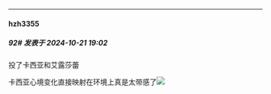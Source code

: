 ﻿
*****

####  hzh3355  
##### 92#       发表于 2024-10-21 19:02

投了卡西亚和艾露莎蕾

卡西亚心境变化直接映射在环境上真是太带感了<img src="https://static.saraba1st.com/image/smiley/face2017/075.png" referrerpolicy="no-referrer">

